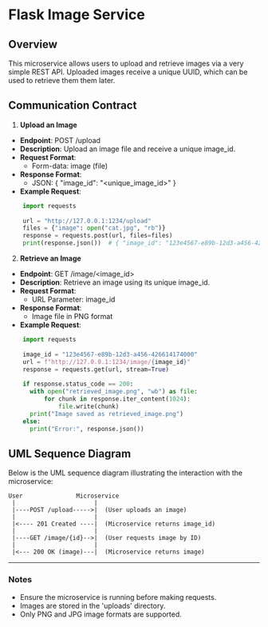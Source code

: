 # Flask Image Service

## Overview
This microservice allows users to upload and retrieve images via a very simple REST API. Uploaded images receive a unique UUID, which can be used to retrieve them them later.

## Communication Contract

1. **Upload an Image**
- **Endpoint**: POST /upload
- **Description**: Upload an image file and receive a unique image_id.
- **Request Format**:
  - Form-data: image (file)
- **Response Format**:
  - JSON: { "image_id": "<unique_image_id>" }
- **Example Request**:

```py
    import requests
    
    url = "http://127.0.0.1:1234/upload"
    files = {"image": open("cat.jpg", "rb")}
    response = requests.post(url, files=files)
    print(response.json())  # { "image_id": "123e4567-e89b-12d3-a456-426614174000" }
```

2. **Retrieve an Image**
- **Endpoint**: GET /image/<image_id>
- **Description**: Retrieve an image using its unique image_id.
- **Request Format**:
  - URL Parameter: image_id
- **Response Format**:
  - Image file in PNG format
- **Example Request**:

```py
    import requests
    
    image_id = "123e4567-e89b-12d3-a456-426614174000"
    url = f"http://127.0.0.1:1234/image/{image_id}"
    response = requests.get(url, stream=True)
    
    if response.status_code == 200:
      with open("retrieved_image.png", "wb") as file:
          for chunk in response.iter_content(1024):
              file.write(chunk)
      print("Image saved as retrieved_image.png")
    else:
      print("Error:", response.json())
```

## UML Sequence Diagram
Below is the UML sequence diagram illustrating the interaction with the microservice:

```
User               Microservice
 |                      |
 |----POST /upload----->|  (User uploads an image)
 |                      |
 |<---- 201 Created ----|  (Microservice returns image_id)
 |                      |
 |----GET /image/{id}-->|  (User requests image by ID)
 |                      |
 |<--- 200 OK (image)---|  (Microservice returns image)
```
---
### Notes
- Ensure the microservice is running before making requests.
- Images are stored in the 'uploads' directory.
- Only PNG and JPG image formats are supported.